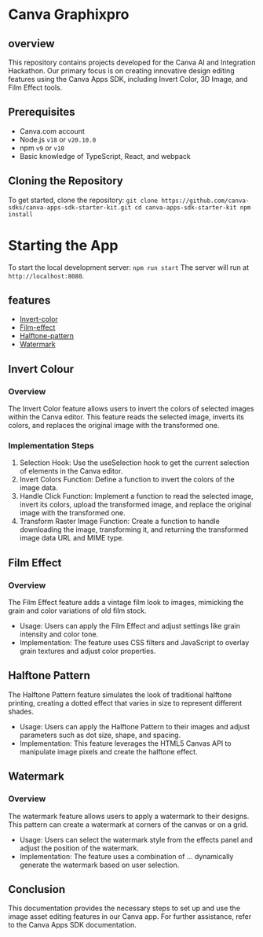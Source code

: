 # Canva Graphixpro

## overview
This repository contains projects developed for the Canva AI and Integration Hackathon. Our primary focus is on creating innovative design editing features using the Canva Apps SDK, including Invert Color, 3D Image, and Film Effect tools.

## Prerequisites
- Canva.com account
- Node.js `v18` or `v20.10.0`
- npm `v9` or `v10`
- Basic knowledge of TypeScript, React, and webpack

## Cloning the Repository
To get started, clone the repository:
`
git clone https://github.com/canva-sdks/canva-apps-sdk-starter-kit.git
cd canva-apps-sdk-starter-kit
npm install
`

# Starting the App
To start the local development server:
`
npm run start
`
The server will run at `http://localhost:8080`.

## features
- [Invert-color](#invert-colour)
- [Film-effect](#film-effect)
- [Halftone-pattern](#halftone-pattern)
- [Watermark](#watermark)

## Invert Colour
### Overview
The Invert Color feature allows users to invert the colors of selected images within the Canva editor. This feature reads the selected image, inverts its colors, and replaces the original image with the transformed one.

### Implementation Steps
1. Selection Hook: Use the useSelection hook to get the current selection of elements in the Canva editor.
2. Invert Colors Function: Define a function to invert the colors of the image data.
3. Handle Click Function: Implement a function to read the selected image, invert its colors, upload the transformed image, and replace the original image with the transformed one.
4. Transform Raster Image Function: Create a function to handle downloading the image, transforming it, and returning the transformed image data URL and MIME type.

## Film Effect
### Overview
The Film Effect feature adds a vintage film look to images, mimicking the grain and color variations of old film stock.

- Usage: Users can apply the Film Effect and adjust settings like grain intensity and color tone.
- Implementation: The feature uses CSS filters and JavaScript to overlay grain textures and adjust color properties.

## Halftone Pattern
The Halftone Pattern feature simulates the look of traditional halftone printing, creating a dotted effect that varies in size to represent different shades.

- Usage: Users can apply the Halftone Pattern to their images and adjust parameters such as dot size, shape, and spacing.
- Implementation: This feature leverages the HTML5 Canvas API to manipulate image pixels and create the halftone effect.

## Watermark
### Overview
The watermark feature allows users to apply a watermark to their designs. This pattern can create a watermark at corners of the canvas or on a grid.

- Usage: Users can select the watermark style from the effects panel and adjust the position of the watermark.
- Implementation: The feature uses a combination of ... dynamically generate the watermark based on user selection.

## Conclusion
This documentation provides the necessary steps to set up and use the image asset editing features in our Canva app. For further assistance, refer to the Canva Apps SDK documentation.
